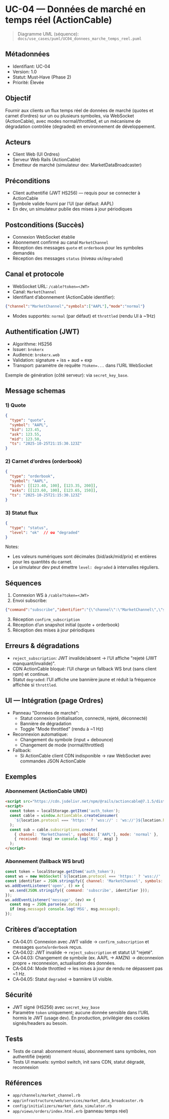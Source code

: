 # UC-04 — Données de marché en temps réel (ActionCable)

> Diagramme UML (séquence): `docs/use_cases/puml/UC04_donnees_marche_temps_reel.puml`

## Métadonnées
- Identifiant: UC-04
- Version: 1.0
- Statut: Must‑Have (Phase 2)
- Priorité: Élevée

## Objectif
Fournir aux clients un flux temps réel de données de marché (quotes et carnet d’ordres) sur un ou plusieurs symboles, via WebSocket (ActionCable), avec modes normal/throttled, et un mécanisme de dégradation contrôlée (degraded) en environnement de développement.

## Acteurs
- Client Web (UI Ordres)
- Serveur Web Rails (ActionCable)
- Émetteur de marché (simulateur dev: MarketDataBroadcaster)

## Préconditions
- Client authentifié (JWT HS256) — requis pour se connecter à ActionCable
- Symbole valide fourni par l’UI (par défaut: AAPL)
- En dev, un simulateur publie des mises à jour périodiques

## Postconditions (Succès)
- Connexion WebSocket établie
- Abonnement confirmé au canal `MarketChannel`
- Réception des messages `quote` et `orderbook` pour les symboles demandés
- Réception des messages `status` (niveau `ok`/`degraded`)

## Canal et protocole
- WebSocket URL: `/cable?token=<JWT>`
- Canal: `MarketChannel`
- Identifiant d’abonnement (ActionCable identifier):
```json
{"channel":"MarketChannel","symbols":["AAPL"],"mode":"normal"}
```
- Modes supportés: `normal` (par défaut) et `throttled` (rendu UI à ~1Hz)

## Authentification (JWT)
- Algorithme: HS256
- Issuer: `brokerx`
- Audience: `brokerx.web`
- Validation: signature + iss + aud + exp
- Transport: paramètre de requête `?token=...` dans l’URL WebSocket

Exemple de génération (côté serveur): via `secret_key_base`.

## Message schemas

### 1) Quote
```json
{
  "type": "quote",
  "symbol": "AAPL",
  "bid": 123.45,
  "ask": 123.55,
  "mid": 123.50,
  "ts": "2025-10-25T21:15:30.123Z"
}
```

### 2) Carnet d’ordres (orderbook)
```json
{
  "type": "orderbook",
  "symbol": "AAPL",
  "bids": [[123.40, 100], [123.35, 200]],
  "asks": [[123.60, 100], [123.65, 150]],
  "ts": "2025-10-25T21:15:30.123Z"
}
```

### 3) Statut flux
```json
{
  "type": "status",
  "level": "ok"  // ou "degraded"
}
```

Notes:
- Les valeurs numériques sont décimales (bid/ask/mid/prix) et entières pour les quantités du carnet.
- Le simulateur dev peut émettre `level: degraded` à intervalles réguliers.

## Séquences

1. Connexion WS à `/cable?token=<JWT>`
2. Envoi subscribe:
```json
{"command":"subscribe","identifier":"{\"channel\":\"MarketChannel\",\"symbols\":[\"AAPL\"],\"mode\":\"normal\"}"}
```
3. Réception `confirm_subscription`
4. Réception d’un snapshot initial (quote + orderbook)
5. Réception des mises à jour périodiques

## Erreurs & dégradations
- `reject_subscription`: JWT invalide/absent → l’UI affiche "rejeté (JWT manquant/invalide)".
- CDN ActionCable bloqué: l’UI charge un fallback WS brut (sans client npm) et continue.
- Statut `degraded`: l’UI affiche une bannière jaune et réduit la fréquence affichée si `throttled`.

## UI — Intégration (page Ordres)
- Panneau "Données de marché":
  - Statut connexion (initialisation, connecté, rejeté, déconnecté)
  - Bannière de dégradation
  - Toggle "Mode throttled" (rendu à ~1 Hz)
- Reconnexion automatique:
  - Changement du symbole (input + debounce)
  - Changement de mode (normal/throttled)
- Fallback:
  - Si ActionCable client CDN indisponible → raw WebSocket avec commandes JSON ActionCable

## Exemples

### Abonnement (ActionCable UMD)
```html
<script src="https://cdn.jsdelivr.net/npm/@rails/actioncable@7.1.5/dist/actioncable.umd.js"></script>
<script>
  const token = localStorage.getItem('auth_token');
  const cable = window.ActionCable.createConsumer(
    `${location.protocol === 'https:' ? 'wss://' : 'ws://'}${location.host}/cable?token=${encodeURIComponent(token)}`
  );
  const sub = cable.subscriptions.create(
    { channel: 'MarketChannel', symbols: ['AAPL'], mode: 'normal' },
    { received: (msg) => console.log('MSG', msg) }
  );
</script>
```

### Abonnement (fallback WS brut)
```js
const token = localStorage.getItem('auth_token');
const ws = new WebSocket(`${location.protocol === 'https:' ? 'wss://' : 'ws://'}${location.host}/cable?token=${encodeURIComponent(token)}`);
const identifier = JSON.stringify({ channel: 'MarketChannel', symbols: ['AAPL'], mode: 'normal' });
ws.addEventListener('open', () => {
  ws.send(JSON.stringify({ command: 'subscribe', identifier }));
});
ws.addEventListener('message', (ev) => {
  const msg = JSON.parse(ev.data);
  if (msg.message) console.log('MSG', msg.message);
});
```

## Critères d’acceptation
- CA‑04.01: Connexion avec JWT valide → `confirm_subscription` et messages `quote`/`orderbook` reçus.
- CA‑04.02: JWT invalide → `reject_subscription` et statut UI "rejeté".
- CA‑04.03: Changement de symbole (ex. AAPL → AMZN) → déconnexion propre + reconnexion, actualisation des données.
- CA‑04.04: Mode throttled → les mises à jour de rendu ne dépassent pas ~1 Hz.
- CA‑04.05: Statut `degraded` → bannière UI visible.

## Sécurité
- JWT signé (HS256) avec `secret_key_base`
- Paramètre `token` uniquement; aucune donnée sensible dans l’URL hormis le JWT (usage dev). En production, privilégier des cookies signés/headers au besoin.

## Tests
- Tests de canal: abonnement réussi, abonnement sans symboles, non authentifié (rejeté)
- Tests UI manuels: symbol switch, init sans CDN, statut dégradé, reconnexion

## Références
- `app/channels/market_channel.rb`
- `app/infrastructure/web/services/market_data_broadcaster.rb`
- `config/initializers/market_data_simulator.rb`
- `app/views/orders/index.html.erb` (panneau temps réel)
